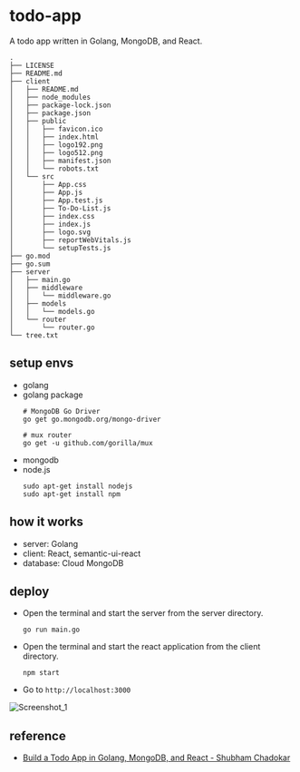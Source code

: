 # todo-app
A todo app written in Golang, MongoDB, and React.
```
.
├── LICENSE
├── README.md
├── client
│   ├── README.md
│   ├── node_modules
│   ├── package-lock.json
│   ├── package.json
│   ├── public
│   │   ├── favicon.ico
│   │   ├── index.html
│   │   ├── logo192.png
│   │   ├── logo512.png
│   │   ├── manifest.json
│   │   └── robots.txt
│   └── src
│       ├── App.css
│       ├── App.js
│       ├── App.test.js
│       ├── To-Do-List.js
│       ├── index.css
│       ├── index.js
│       ├── logo.svg
│       ├── reportWebVitals.js
│       └── setupTests.js
├── go.mod
├── go.sum
├── server
│   ├── main.go
│   ├── middleware
│   │   └── middleware.go
│   ├── models
│   │   └── models.go
│   └── router
│       └── router.go
└── tree.txt
```

## setup envs
- golang
- golang package
  ```shell
  # MongoDB Go Driver
  go get go.mongodb.org/mongo-driver

  # mux router
  go get -u github.com/gorilla/mux
  ```
- mongodb
- node.js
  ```shell
  sudo apt-get install nodejs
  sudo apt-get install npm
  ```

## how it works
- server: Golang
- client: React, semantic-ui-react
- database: Cloud MongoDB

## deploy
- Open the terminal and start the server from the server directory.
  ```shell
  go run main.go
  ```
- Open the terminal and start the react application from the client directory.
  ```shell
  npm start
  ````
- Go to `http://localhost:3000`

![Screenshot_1](https://user-images.githubusercontent.com/57584831/149104103-cdb22dbb-3682-4a4f-8380-2e2db001e08f.png)

## reference
- [Build a Todo App in Golang, MongoDB, and React - Shubham Chadokar](https://levelup.gitconnected.com/build-a-todo-app-in-golang-mongodb-and-react-e1357b4690a6)
